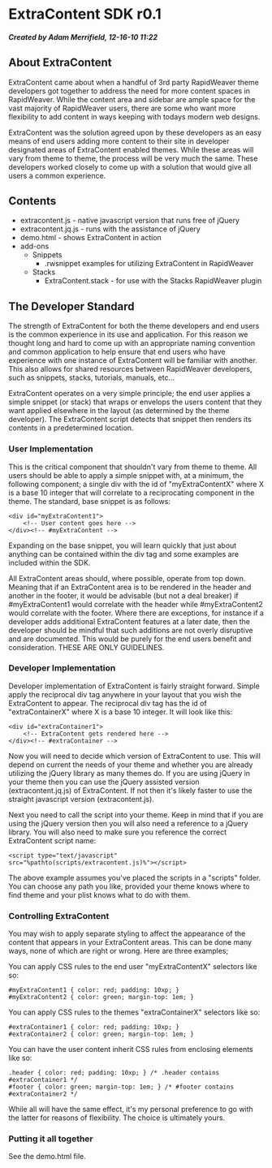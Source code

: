 # ExtraContent SDK r0.1 #
##### Created by Adam Merrifield, 12-16-10 11:22 #####

## About ExtraContent ##

ExtraContent came about when a handful of 3rd party RapidWeaver theme developers got together to address the need for more content spaces in RapidWeaver. While the content area and sidebar are ample space for the vast majority of RapidWeaver users, there are some who want more flexibility to add content in ways keeping with todays modern web designs.

ExtraContent was the solution agreed upon by these developers as an easy means of end users adding more content to their site in developer designated areas of ExtraContent enabled themes. While these areas will vary from theme to theme, the process will be very much the same. These developers worked closely to come up with a solution that would give all users a common experience.

## Contents ##

* extracontent.js - native javascript version that runs free of jQuery
* extracontent.jq.js - runs with the assistance of jQuery
* demo.html - shows ExtraContent in action
* add-ons
	* Snippets
		* .rwsnippet examples for utilizing ExtraContent in RapidWeaver
	* Stacks
		* ExtraContent.stack - for use with the Stacks RapidWeaver plugin

## The Developer Standard ##

The strength of ExtraContent for both the theme developers and end users is the common experience in its use and application. For this reason we thought long and hard to come up with an appropriate naming convention and common application to help ensure that end users who have experience with one instance of ExtraContent will be familiar with another. This also allows for shared resources between RapidWeaver developers, such as snippets, stacks, tutorials, manuals, etc...

ExtraContent operates on a very simple principle; the end user applies a simple snippet (or stack) that wraps or envelops the users content  that they want applied elsewhere in the layout (as determined by the theme developer). The ExtraContent script detects that snippet then renders its contents in a predetermined location.

### User Implementation ###

This is the critical component that shouldn't vary from theme to theme. All users should be able to apply a simple snippet with, at a minimum, the following component; a single div with the id of "myExtraContentX" where X is a base 10 integer that will correlate to a reciprocating component in the theme. The standard, base snippet is as follows:

	<div id="myExtraContent1">
		<!-- User content goes here -->
	</div><!-- #myExtraContent -->
	
Expanding on the base snippet, you will learn quickly that just about anything can be contained within the div tag and some examples are included within the SDK.

All ExtraContent areas should, where possible, operate from top down. Meaning that if an ExtraContent area is to be rendered in the header and another in the footer, it would be advisable (but not a deal breaker) if #myExtraContent1 would correlate with the header while #myExtraContent2 would correlate with the footer. Where there are exceptions, for instance if a developer adds additional ExtraContent features at a later date, then the developer should be mindful that such additions are not overly disruptive and are documented. This would be purely for the end users benefit and consideration. THESE ARE ONLY GUIDELINES.

### Developer Implementation ###

Developer implementation of ExtraContent is fairly straight forward. Simple apply the reciprocal div tag anywhere in your layout that you wish the ExtraContent to appear. The reciprocal div tag has the id of "extraContainerX" where X is a base 10 integer. It will look like this:

	<div id="extraContainer1">
		<!-- ExtraContent gets rendered here -->
	</div><!-- #extraContainer -->
	
Now you will need to decide which version of ExtraContent to use. This will depend on current the needs of your theme and whether you are already utilizing the jQuery library as many themes do. If you are using jQuery in your theme then you can use the jQuery assisted version (extracontent.jq.js) of ExtraContent. If not then it's likely faster to use the straight javascript version (extracontent.js).

Next you need to call the script into your theme. Keep in mind that if you are using the jQuery version then you will also need a reference to a jQuery library. You will also need to make sure you reference the correct ExtraContent script name:

	<script type="text/javascript" src="%pathto(scripts/extracontent.js)%"></script>

The above example assumes you've placed the scripts in a "scripts" folder. You can choose any path you like, provided your theme knows where to find theme and your plist knows what to do with them.

### Controlling ExtraContent ###

You may wish to apply separate styling to affect the appearance of the content that appears in your ExtraContent areas. This can be done many ways, none of which are right or wrong. Here are three examples;

You can apply CSS rules to the end user "myExtraContentX" selectors like so:

	#myExtraContent1 { color: red; padding: 10xp; }
	#myExtraContent2 { color: green; margin-top: 1em; }

You can apply CSS rules to the themes "extraContainerX" selectors like so:

	#extraContainer1 { color: red; padding: 10xp; }
	#extraContainer2 { color: green; margin-top: 1em; }

You can have the user content inherit CSS rules from enclosing elements like so:

	.header { color: red; padding: 10xp; } /* .header contains #extraContainer1 */
	#footer { color: green; margin-top: 1em; } /* #footer contains #extraContainer2 */

While all will have the same effect, it's my personal preference to go with the latter for reasons of flexibility. The choice is ultimately yours.

### Putting it all together ###

See the demo.html file.